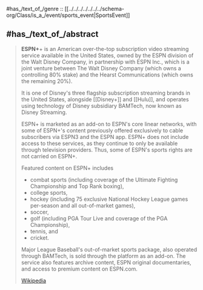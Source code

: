 
#has_/text_of_/genre :: [[../../../../../../../schema-org/Class/is_a_/event/sports_event|SportsEvent]]

## #has_/text_of_/abstract 

> **ESPN+**+ is an American over-the-top subscription video streaming service 
> available in the United States, owned by the ESPN division of the Walt Disney Company, 
> in partnership with ESPN Inc., which is a joint venture 
> between The Walt Disney Company (which owns a controlling 80% stake) 
> and the Hearst Communications (which owns the remaining 20%). 
> 
> It is one of Disney's three flagship subscription streaming brands in the United States, 
> alongside [[Disney+]] and [[Hulu]], and operates using technology of Disney subsidiary BAMTech, 
> now known as Disney Streaming.
>
> ESPN+ is marketed as an add-on to ESPN's core linear networks, 
> with some of ESPN+'s content previously offered exclusively to cable subscribers 
> via ESPN3 and the ESPN app. 
> ESPN+ does not include access to these services, 
> as they continue to only be available through television providers. 
> Thus, some of ESPN's sports rights are not carried on ESPN+.
>
> Featured content on ESPN+ includes 
> - combat sports (including coverage of the Ultimate Fighting Championship and Top Rank boxing), 
> - college sports, 
> - hockey (including 75 exclusive National Hockey League games per-season and all out-of-market games), 
> - soccer, 
> - golf (including PGA Tour Live and coverage of the PGA Championship), 
> - tennis, and 
> - cricket. 
> 
> Major League Baseball's out-of-market sports package, also operated through BAMTech, 
> is sold through the platform as an add-on. 
> The service also features archive content, ESPN original documentaries, 
> and access to premium content on ESPN.com.
>
> [Wikipedia](https://en.wikipedia.org/wiki/ESPN+)

